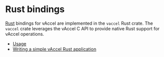 # Rust bindings

[Rust](https://rust-lang.org/) bindings for vAccel are implemented in the `vaccel` Rust 
crate. The `vaccel` crate leverages the vAccel C API to provide native Rust
support for vAccel operations.

- [Usage](usage.md)
- [Writing a simple vAccel Rust application](writing-a-simple-vaccel-rust-application.md)
